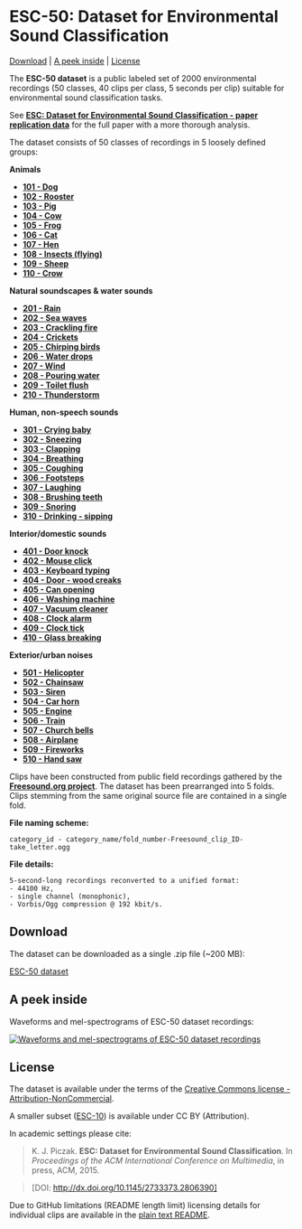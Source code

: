 # ESC-50: Dataset for Environmental Sound Classification

[Download](#download) | [A peek inside](#a-peek-inside) | [License](#license)

The **ESC-50 dataset** is a public labeled set of 2000 environmental recordings (50 classes, 40 clips per class, 5 seconds per clip) suitable for environmental sound classification tasks.

See **[ESC: Dataset for Environmental Sound Classification - paper replication data](https://github.com/karoldvl/paper-2015-esc-dataset)** for the full paper with a more thorough analysis.

The dataset consists of 50 classes of recordings in 5 loosely defined groups:

**Animals**
- **[101 - Dog](https://github.com/karoldvl/ESC-50/tree/master/101%20-%20Dog)**
- **[102 - Rooster](https://github.com/karoldvl/ESC-50/tree/master/102%20-%20Rooster)**
- **[103 - Pig](https://github.com/karoldvl/ESC-50/tree/master/103%20-%20Pig)**
- **[104 - Cow](https://github.com/karoldvl/ESC-50/tree/master/104%20-%20Cow)**
- **[105 - Frog](https://github.com/karoldvl/ESC-50/tree/master/105%20-%20Frog)**
- **[106 - Cat](https://github.com/karoldvl/ESC-50/tree/master/106%20-%20Cat)**
- **[107 - Hen](https://github.com/karoldvl/ESC-50/tree/master/107%20-%20Hen)**
- **[108 - Insects (flying)](https://github.com/karoldvl/ESC-50/tree/master/108%20-%20Insects)**
- **[109 - Sheep](https://github.com/karoldvl/ESC-50/tree/master/109%20-%20Sheep)**
- **[110 - Crow](https://github.com/karoldvl/ESC-50/tree/master/110%20-%20Crow)**

**Natural soundscapes & water sounds**
- **[201 - Rain](https://github.com/karoldvl/ESC-50/tree/master/201%20-%20Rain)**
- **[202 - Sea waves](https://github.com/karoldvl/ESC-50/tree/master/202%20-%20Sea%20waves)**
- **[203 - Crackling fire](https://github.com/karoldvl/ESC-50/tree/master/203%20-%20Crackling%20fire)**
- **[204 - Crickets](https://github.com/karoldvl/ESC-50/tree/master/204%20-%20Crickets)**
- **[205 - Chirping birds](https://github.com/karoldvl/ESC-50/tree/master/205%20-%20Chirping%20birds)**
- **[206 - Water drops](https://github.com/karoldvl/ESC-50/tree/master/206%20-%20Water%20drops)**
- **[207 - Wind](https://github.com/karoldvl/ESC-50/tree/master/207%20-%20Wind)**
- **[208 - Pouring water](https://github.com/karoldvl/ESC-50/tree/master/208%20-%20Pouring%20water)**
- **[209 - Toilet flush](https://github.com/karoldvl/ESC-50/tree/master/209%20-%20Toilet%20flush)**
- **[210 - Thunderstorm](https://github.com/karoldvl/ESC-50/tree/master/210%20-%20Thunderstorm)**

**Human, non-speech sounds**
- **[301 - Crying baby](https://github.com/karoldvl/ESC-50/tree/master/301%20-%20Crying%20baby)**
- **[302 - Sneezing](https://github.com/karoldvl/ESC-50/tree/master/302%20-%20Sneezing)**
- **[303 - Clapping](https://github.com/karoldvl/ESC-50/tree/master/303%20-%20Clapping)**
- **[304 - Breathing](https://github.com/karoldvl/ESC-50/tree/master/304%20-%20Breathing)**
- **[305 - Coughing](https://github.com/karoldvl/ESC-50/tree/master/305%20-%20Coughing)**
- **[306 - Footsteps](https://github.com/karoldvl/ESC-50/tree/master/306%20-%20Footsteps)**
- **[307 - Laughing](https://github.com/karoldvl/ESC-50/tree/master/307%20-%20Laughing)**
- **[308 - Brushing teeth](https://github.com/karoldvl/ESC-50/tree/master/308%20-%20Brushing%20teeth)**
- **[309 - Snoring](https://github.com/karoldvl/ESC-50/tree/master/309%20-%20Snoring)**
- **[310 - Drinking - sipping](https://github.com/karoldvl/ESC-50/tree/master/310%20-%20Drinking%20-%20sipping)**

**Interior/domestic sounds**
- **[401 - Door knock](https://github.com/karoldvl/ESC-50/tree/master/401%20-%20Door%20knock)**
- **[402 - Mouse click](https://github.com/karoldvl/ESC-50/tree/master/402%20-%20Mouse%20click)**
- **[403 - Keyboard typing](https://github.com/karoldvl/ESC-50/tree/master/403%20-%20Keyboard%20typing)**
- **[404 - Door - wood creaks](https://github.com/karoldvl/ESC-50/tree/master/404%20-%20Door%20-%20wood%20creaks)**
- **[405 - Can opening](https://github.com/karoldvl/ESC-50/tree/master/405%20-%20Can%20opening)**
- **[406 - Washing machine](https://github.com/karoldvl/ESC-50/tree/master/406%20-%20Washing%20machine)**
- **[407 - Vacuum cleaner](https://github.com/karoldvl/ESC-50/tree/master/407%20-%20Vacuum%20cleaner)**
- **[408 - Clock alarm](https://github.com/karoldvl/ESC-50/tree/master/408%20-%20Clock%20alarm)**
- **[409 - Clock tick](https://github.com/karoldvl/ESC-50/tree/master/409%20-%20Clock%20tick)**
- **[410 - Glass breaking](https://github.com/karoldvl/ESC-50/tree/master/410%20-%20Glass%20breaking)**

**Exterior/urban noises**
- **[501 - Helicopter](https://github.com/karoldvl/ESC-50/tree/master/501%20-%20Helicopter)**
- **[502 - Chainsaw](https://github.com/karoldvl/ESC-50/tree/master/502%20-%20Chainsaw)**
- **[503 - Siren](https://github.com/karoldvl/ESC-50/tree/master/503%20-%20Siren)**
- **[504 - Car horn](https://github.com/karoldvl/ESC-50/tree/master/504%20-%20Car%20horn)**
- **[505 - Engine](https://github.com/karoldvl/ESC-50/tree/master/505%20-%20Engine)**
- **[506 - Train](https://github.com/karoldvl/ESC-50/tree/master/506%20-%20Train)**
- **[507 - Church bells](https://github.com/karoldvl/ESC-50/tree/master/507%20-%20Church%20bells)**
- **[508 - Airplane](https://github.com/karoldvl/ESC-50/tree/master/508%20-%20Airplane)**
- **[509 - Fireworks](https://github.com/karoldvl/ESC-50/tree/master/509%20-%20Fireworks)**
- **[510 - Hand saw](https://github.com/karoldvl/ESC-50/tree/master/510%20-%20Hand%20saw)**

Clips have been constructed from public field recordings gathered by the **[Freesound.org project](http://freesound.org/)**. The dataset has been prearranged into 5 folds. Clips stemming from the same original source file are contained in a single fold.

**File naming scheme:**
```
category_id - category_name/fold_number-Freesound_clip_ID-take_letter.ogg
```

**File details:**
```
5-second-long recordings reconverted to a unified format:
- 44100 Hz,
- single channel (monophonic),
- Vorbis/Ogg compression @ 192 kbit/s. 
```

## Download

The dataset can be downloaded as a single .zip file (~200 MB):

[ESC-50 dataset](https://github.com/karoldvl/ESC-50/archive/master.zip)

## A peek inside

Waveforms and mel-spectrograms of ESC-50 dataset recordings:

[![Waveforms and mel-spectrograms of ESC-50 dataset recordings](https://github.com/karoldvl/ESC-50/raw/master/ESC-50-th.png "Waveforms and mel-spectrograms of ESC-50 dataset recordings")](https://github.com/karoldvl/ESC-50/raw/master/ESC-50.png)

## License

The dataset is available under the terms of the [Creative Commons license - Attribution-NonCommercial](http://creativecommons.org/licenses/by-nc/3.0/).

A smaller subset ([ESC-10](https://github.com/karoldvl/ESC-10/)) is available under CC BY (Attribution).

In academic settings please cite:

> K. J. Piczak. **ESC: Dataset for Environmental Sound Classification**. In *Proceedings of the ACM International Conference on Multimedia*, in press, ACM, 2015.

> [DOI: http://dx.doi.org/10.1145/2733373.2806390]

Due to GitHub limitations (README length limit) licensing details for individual clips are available in the [plain text README](https://raw.githubusercontent.com/karoldvl/ESC-50/master/README.txt).
